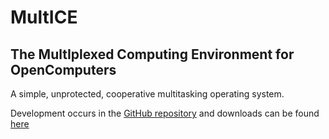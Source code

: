 # MultICE
## The MultIplexed Computing Environment for OpenComputers
A simple, unprotected, cooperative multitasking operating system.

Development occurs in the [GitHub repository](https://github.com/XeonSquared/multice) and downloads can be found [here](https://shadowkat.net/projects/multice)

